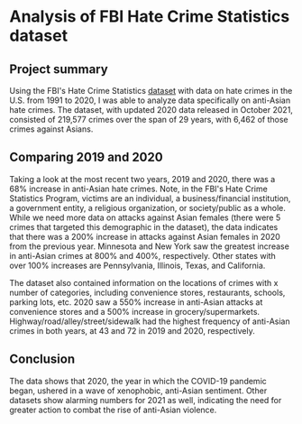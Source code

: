 # Analysis of FBI Hate Crime Statistics dataset

## Project summary
Using the FBI's Hate Crime Statistics [dataset](https://crime-data-explorer.fr.cloud.gov/pages/downloads#datasets) with data on hate crimes in the U.S. from 1991 to 2020, I was able to analyze data specifically on anti-Asian hate crimes. The dataset, with updated 2020 data released in October 2021, consisted of 219,577 crimes over the span of 29 years, with 6,462 of those crimes against Asians. 

## Comparing 2019 and 2020

Taking a look at the most recent two years, 2019 and 2020, there was a 68% increase in anti-Asian hate crimes. Note, in the FBI's Hate Crime Statistics Program, victims are an individual, a business/financial institution, a government entity, a religious organization, or society/public as a whole. While we need more data on attacks against Asian females (there were 5 crimes that targeted this demographic in the dataset), the data indicates that there was a 200% increase in attacks against Asian females in 2020 from the previous year. Minnesota and New York saw the greatest increase in anti-Asian crimes at 800% and 400%, respectively. Other states with over 100% increases are Pennsylvania, Illinois, Texas, and California. 

The dataset also contained information on the locations of crimes with x number of categories, including convenience stores, restaurants, schools, parking lots, etc. 2020 saw a 550% increase in anti-Asian attacks at convenience stores and a 500% increase in grocery/supermarkets. Highway/road/alley/street/sidewalk had the highest frequency of anti-Asian crimes in both years, at 43 and 72 in 2019 and 2020, respectively.

## Conclusion

The data shows that 2020, the year in which the COVID-19 pandemic began, ushered in a wave of xenophobic, anti-Asian sentiment. Other datasets show alarming numbers for 2021 as well, indicating the need for greater action to combat the rise of anti-Asian violence.
